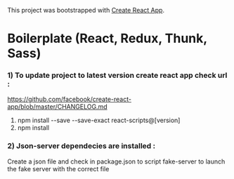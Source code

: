 This project was bootstrapped with [Create React App](https://github.com/facebook/create-react-app).

# Boilerplate (React, Redux, Thunk, Sass)

### 1) To update project to latest version create react app check url :

https://github.com/facebook/create-react-app/blob/master/CHANGELOG.md

1. npm install --save --save-exact react-scripts@[version]
2. npm install

### 2) Json-server dependecies are installed :

Create a json file and check in package.json to script fake-server to launch the fake server with the correct file
